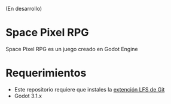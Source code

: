 (En desarrollo)

# Space Pixel RPG

Space Pixel RPG es un juego creado en Godot Engine

# Requerimientos

+ Este repositorio requiere que instales la [extención LFS de Git](https://git-lfs.github.com/)
+ Godot 3.1.x
